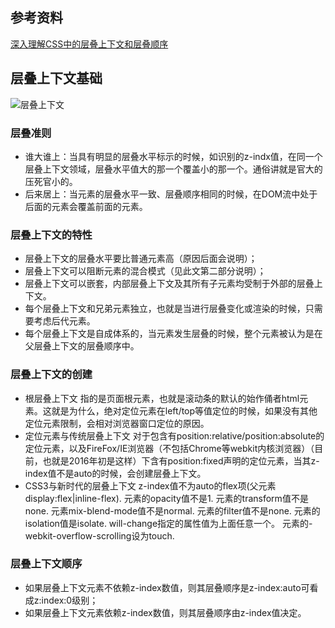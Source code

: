 ## 参考资料
[深入理解CSS中的层叠上下文和层叠顺序](https://www.zhangxinxu.com/wordpress/2016/01/understand-css-stacking-context-order-z-index/)
## 层叠上下文基础
![层叠上下文](/层叠上下文.jpg)
### 层叠准则
- 谁大谁上：当具有明显的层叠水平标示的时候，如识别的z-indx值，在同一个层叠上下文领域，层叠水平值大的那一个覆盖小的那一个。通俗讲就是官大的压死官小的。
- 后来居上：当元素的层叠水平一致、层叠顺序相同的时候，在DOM流中处于后面的元素会覆盖前面的元素。
### 层叠上下文的特性
- 层叠上下文的层叠水平要比普通元素高（原因后面会说明）；
- 层叠上下文可以阻断元素的混合模式（见此文第二部分说明）；
- 层叠上下文可以嵌套，内部层叠上下文及其所有子元素均受制于外部的层叠上下文。
- 每个层叠上下文和兄弟元素独立，也就是当进行层叠变化或渲染的时候，只需要考虑后代元素。
- 每个层叠上下文是自成体系的，当元素发生层叠的时候，整个元素被认为是在父层叠上下文的层叠顺序中。
### 层叠上下文的创建
- 根层叠上下文
    指的是页面根元素，也就是滚动条的默认的始作俑者html元素。这就是为什么，绝对定位元素在left/top等值定位的时候，如果没有其他定位元素限制，会相对浏览器窗口定位的原因。
- 定位元素与传统层叠上下文
    对于包含有position:relative/position:absolute的定位元素，以及FireFox/IE浏览器（不包括Chrome等webkit内核浏览器）（目前，也就是2016年初是这样）下含有position:fixed声明的定位元素，当其z-index值不是auto的时候，会创建层叠上下文。
- CSS3与新时代的层叠上下文
    z-index值不为auto的flex项(父元素display:flex|inline-flex).
    元素的opacity值不是1.
    元素的transform值不是none.
    元素mix-blend-mode值不是normal.
    元素的filter值不是none.
    元素的isolation值是isolate.
    will-change指定的属性值为上面任意一个。
    元素的-webkit-overflow-scrolling设为touch.

### 层叠上下文顺序
- 如果层叠上下文元素不依赖z-index数值，则其层叠顺序是z-index:auto可看成z:index:0级别；
- 如果层叠上下文元素依赖z-index数值，则其层叠顺序由z-index值决定。
